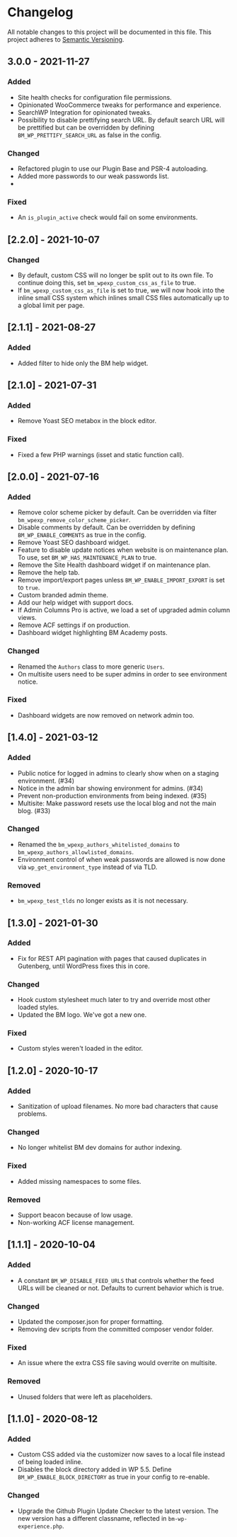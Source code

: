# Changelog

All notable changes to this project will be documented in this file. This project adheres to [Semantic Versioning](https://semver.org/spec/v2.0.0.html).

## 3.0.0 - 2021-11-27

### Added

- Site health checks for configuration file permissions.
- Opinionated WooCommerce tweaks for performance and experience.
- SearchWP Integration for opinionated tweaks.
- Possibility to disable prettifying search URL. By default search URL will be prettified but can be overridden by defining `BM_WP_PRETTIFY_SEARCH_URL` as false in the config.

### Changed

- Refactored plugin to use our Plugin Base and PSR-4 autoloading.
- Added more passwords to our weak passwords list.
- 

### Fixed

- An `is_plugin_active` check would fail on some environments.

## [2.2.0] - 2021-10-07

### Changed

- By default, custom CSS will no longer be split out to its own file. To continue doing this, set `bm_wpexp_custom_css_as_file` to true.
- If `bm_wpexp_custom_css_as_file` is set to true, we will now hook into the inline small CSS system which inlines small CSS files automatically up to a global limit per page.

## [2.1.1] - 2021-08-27

### Added

- Added filter to hide only the BM help widget.

## [2.1.0] - 2021-07-31

### Added

- Remove Yoast SEO metabox in the block editor.

### Fixed

- Fixed a few PHP warnings (isset and static function call).

## [2.0.0] - 2021-07-16

### Added

- Remove color scheme picker by default. Can be overridden via filter `bm_wpexp_remove_color_scheme_picker`.
- Disable comments by default. Can be overridden by defining `BM_WP_ENABLE_COMMENTS` as true in the config.
- Remove Yoast SEO dashboard widget.
- Feature to disable update notices when website is on maintenance plan. To use, set `BM_WP_HAS_MAINTENANCE_PLAN` to true.
- Remove the Site Health dashboard widget if on maintenance plan.
- Remove the help tab.
- Remove import/export pages unless `BM_WP_ENABLE_IMPORT_EXPORT` is set to `true`.
- Custom branded admin theme.
- Add our help widget with support docs.
- If Admin Columns Pro is active, we load a set of upgraded admin column views.
- Remove ACF settings if on production.
- Dashboard widget highlighting BM Academy posts.

### Changed

- Renamed the `Authors` class to more generic `Users`.
- On multisite users need to be super admins in order to see environment notice.

### Fixed

- Dashboard widgets are now removed on network admin too.

## [1.4.0] - 2021-03-12

### Added

- Public notice for logged in admins to clearly show when on a staging environment. (#34)
- Notice in the admin bar showing environment for admins. (#34)
- Prevent non-production environments from being indexed. (#35)
- Multisite: Make password resets use the local blog and not the main blog. (#33)

### Changed

- Renamed the `bm_wpexp_authors_whitelisted_domains` to `bm_wpexp_authors_allowlisted_domains`.
- Environment control of when weak passwords are allowed is now done via `wp_get_environment_type` instead of via TLD.

### Removed

- `bm_wpexp_test_tlds` no longer exists as it is not necessary.

## [1.3.0] - 2021-01-30

### Added

- Fix for REST API pagination with pages that caused duplicates in Gutenberg, until WordPress fixes this in core.

### Changed

- Hook custom stylesheet much later to try and override most other loaded styles.
- Updated the BM logo. We've got a new one.

### Fixed

- Custom styles weren't loaded in the editor.

## [1.2.0] - 2020-10-17

### Added

- Sanitization of upload filenames. No more bad characters that cause problems.

### Changed

- No longer whitelist BM dev domains for author indexing.

### Fixed

- Added missing namespaces to some files.

### Removed

- Support beacon because of low usage.
- Non-working ACF license management.

## [1.1.1] - 2020-10-04

### Added

- A constant `BM_WP_DISABLE_FEED_URLS` that controls whether the feed URLs will be cleaned or not. Defaults to current behavior which is true.

### Changed

- Updated the composer.json for proper formatting.
- Removing dev scripts from the committed composer vendor folder.

### Fixed

- An issue where the extra CSS file saving would overrite on multisite.

### Removed

- Unused folders that were left as placeholders.

## [1.1.0] - 2020-08-12

### Added

- Custom CSS added via the customizer now saves to a local file instead of being loaded inline.
- Disables the block directory added in WP 5.5. Define `BM_WP_ENABLE_BLOCK_DIRECTORY` as true in your config to re-enable.

### Changed

- Upgrade the Github Plugin Update Checker to the latest version. The new version has a different classname, reflected in `bm-wp-experience.php`.
